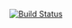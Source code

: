 [![Build Status](https://travis-ci.org/jasonfungsing/checkout.svg?branch=master)](https://travis-ci.org/jasonfungsing/checkout)
